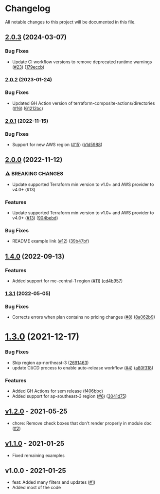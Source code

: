 # Changelog

All notable changes to this project will be documented in this file.

## [2.0.3](https://github.com/terraform-aws-modules/terraform-aws-pricing/compare/v2.0.2...v2.0.3) (2024-03-07)


### Bug Fixes

* Update CI workflow versions to remove deprecated runtime warnings ([#23](https://github.com/terraform-aws-modules/terraform-aws-pricing/issues/23)) ([179eccb](https://github.com/terraform-aws-modules/terraform-aws-pricing/commit/179eccb65e4fabf3106465035faabf4feb1feb3b))

### [2.0.2](https://github.com/terraform-aws-modules/terraform-aws-pricing/compare/v2.0.1...v2.0.2) (2023-01-24)


### Bug Fixes

* Updated GH Action version of terraform-composite-actions/directories ([#16](https://github.com/terraform-aws-modules/terraform-aws-pricing/issues/16)) ([61212bc](https://github.com/terraform-aws-modules/terraform-aws-pricing/commit/61212bcbf005119c7d189b6e47e32470a1985c21))

### [2.0.1](https://github.com/terraform-aws-modules/terraform-aws-pricing/compare/v2.0.0...v2.0.1) (2022-11-15)


### Bug Fixes

* Support for new AWS region ([#15](https://github.com/terraform-aws-modules/terraform-aws-pricing/issues/15)) ([b1d5988](https://github.com/terraform-aws-modules/terraform-aws-pricing/commit/b1d598882f64efb1aa1e4c43899a58e8bfc4adda))

## [2.0.0](https://github.com/terraform-aws-modules/terraform-aws-pricing/compare/v1.4.0...v2.0.0) (2022-11-12)


### ⚠ BREAKING CHANGES

* Update supported Terraform min version to v1.0+ and AWS provider to v4.0+ (#13)

### Features

* Update supported Terraform min version to v1.0+ and AWS provider to v4.0+ ([#13](https://github.com/terraform-aws-modules/terraform-aws-pricing/issues/13)) ([904bebd](https://github.com/terraform-aws-modules/terraform-aws-pricing/commit/904bebd8c6483f5ebe46c5e1c085ca2952186223))


### Bug Fixes

* README example link ([#12](https://github.com/terraform-aws-modules/terraform-aws-pricing/issues/12)) ([39b47bf](https://github.com/terraform-aws-modules/terraform-aws-pricing/commit/39b47bf61973f6dd5dddc06e629e1d1c8d22dd39))

## [1.4.0](https://github.com/terraform-aws-modules/terraform-aws-pricing/compare/v1.3.1...v1.4.0) (2022-09-13)


### Features

* Added support for me-central-1 region ([#11](https://github.com/terraform-aws-modules/terraform-aws-pricing/issues/11)) ([cd4b957](https://github.com/terraform-aws-modules/terraform-aws-pricing/commit/cd4b957f9c8103e8c5f88b21e034ae64f36bee04))

### [1.3.1](https://github.com/terraform-aws-modules/terraform-aws-pricing/compare/v1.3.0...v1.3.1) (2022-05-05)


### Bug Fixes

* Corrects errors when plan contains no pricing changes ([#8](https://github.com/terraform-aws-modules/terraform-aws-pricing/issues/8)) ([8a062b9](https://github.com/terraform-aws-modules/terraform-aws-pricing/commit/8a062b92b966196f93ca505113470dcc5d6f4568))

# [1.3.0](https://github.com/terraform-aws-modules/terraform-aws-pricing/compare/v1.2.0...v1.3.0) (2021-12-17)


### Bug Fixes

* Skip region ap-northeast-3 ([2691463](https://github.com/terraform-aws-modules/terraform-aws-pricing/commit/269146300413a75086279f85b4cd76ed2e12e9d4))
* update CI/CD process to enable auto-release workflow ([#4](https://github.com/terraform-aws-modules/terraform-aws-pricing/issues/4)) ([a80f318](https://github.com/terraform-aws-modules/terraform-aws-pricing/commit/a80f318e303cf11d88402a2cbb9a998fc4d247c7))


### Features

* Added GH Actions for sem release ([f406bbc](https://github.com/terraform-aws-modules/terraform-aws-pricing/commit/f406bbcd4d69243152f97823259c1f0e7af86abc))
* Added support for ap-southeast-3 region ([#6](https://github.com/terraform-aws-modules/terraform-aws-pricing/issues/6)) ([3041d75](https://github.com/terraform-aws-modules/terraform-aws-pricing/commit/3041d75c517afbd2f3069320048e593f0d480c85))

<a name="v1.2.0"></a>
## [v1.2.0] - 2021-05-25

- chore: Remove check boxes that don't render properly in module doc ([#2](https://github.com/terraform-aws-modules/terraform-aws-pricing/issues/2))


<a name="v1.1.0"></a>
## [v1.1.0] - 2021-01-25

- Fixed remaining examples


<a name="v1.0.0"></a>
## v1.0.0 - 2021-01-25

- feat: Added many filters and updates ([#1](https://github.com/terraform-aws-modules/terraform-aws-pricing/issues/1))
- Added most of the code


[Unreleased]: https://github.com/terraform-aws-modules/terraform-aws-pricing/compare/v1.2.0...HEAD
[v1.2.0]: https://github.com/terraform-aws-modules/terraform-aws-pricing/compare/v1.1.0...v1.2.0
[v1.1.0]: https://github.com/terraform-aws-modules/terraform-aws-pricing/compare/v1.0.0...v1.1.0
